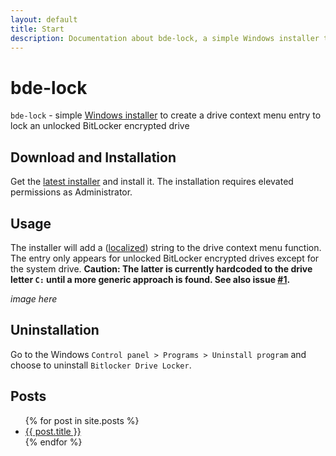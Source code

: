 ```yaml
---
layout: default
title: Start
description: Documentation about bde-lock, a simple Windows installer to create a drive context menu entry to lock and unlocked BitLocker encrypted drive, and the registry keys it creates and the files it installs
---
```


# bde-lock

`bde-lock` - simple [Windows installer](https://github.com/dleidert/bde-lock/releases/latest) to create a drive context menu entry to lock an unlocked BitLocker encrypted drive

## Download and Installation

Get the [latest installer](https://github.com/dleidert/bde-lock/releases/latest) and install it. The installation requires elevated permissions as Administrator.

## Usage

The installer will add a ([localized](./translation)) string to the drive context menu function. The entry only appears for unlocked BitLocker encrypted drives except for the system drive. **Caution: The latter is currently hardcoded to the drive letter `C:` until a more generic approach is found. See also issue [#1](https://github.com/dleidert/bde-lock/issues/1).**

*image here*

## Uninstallation

Go to the Windows `Control panel > Programs > Uninstall program` and choose to uninstall `Bitlocker Drive Locker`.

## Posts

<ul>
  {% for post in site.posts %}
    <li>
      <a href="{{ post.url | prepend: site.baseurl }}">{{ post.title }}</a>
    </li>
  {% endfor %}
</ul>

